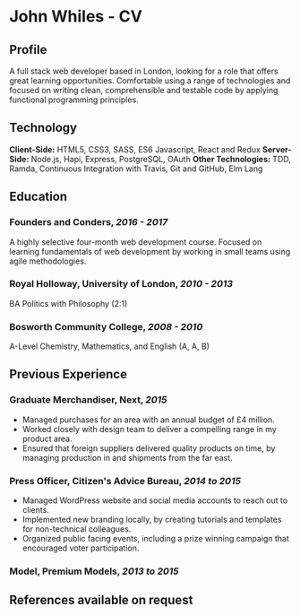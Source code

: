 # John Whiles - CV
## Profile
A full stack web developer based in London, looking for a role that offers great learning opportunities. Comfortable using a range of technologies and focused on writing clean, comprehensible and testable code by applying functional programming principles. 

## Technology
**Client-Side:** HTML5, CSS3, SASS, ES6 Javascript, React and Redux
**Server-Side:** Node.js, Hapi, Express, PostgreSQL, OAuth
**Other Technologies:** TDD, Ramda, Continuous Integration with Travis, Git and GitHub, Elm Lang

## Education
### Founders and Conders, *2016 - 2017*
A highly selective four-month web development course. Focused on learning fundamentals of web development by working in small teams using agile methodologies. 

### Royal Holloway, University of London, *2010 - 2013*
BA Politics with Philosophy (2:1)

### Bosworth Community College, *2008 - 2010*
A-Level Chemistry, Mathematics, and English (A, A, B)

## Previous Experience
### Graduate Merchandiser, Next, *2015*
* Managed purchases for an area with an annual budget of £4 million.
* Worked closely with design team to deliver a compelling range in my product area.
* Ensured that foreign suppliers delivered quality products on time, by managing production in and shipments from the far east.

### Press Officer, Citizen's Advice Bureau, *2014 to 2015*
* Managed WordPress website and social media accounts to reach out to clients. 
* Implemented new branding locally, by creating tutorials and templates for non-technical colleagues.
* Organized public facing events, including a prize winning campaign that encouraged voter participation. 

### Model, Premium Models, *2013 to 2015*



## References available on request
